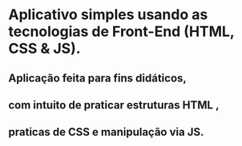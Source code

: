 # Aplicativo simples usando as tecnologias de Front-End (HTML, CSS & JS).

## Aplicação feita para fins didáticos,
## com intuito de praticar estruturas HTML ,
## praticas de CSS e manipulação via JS.

